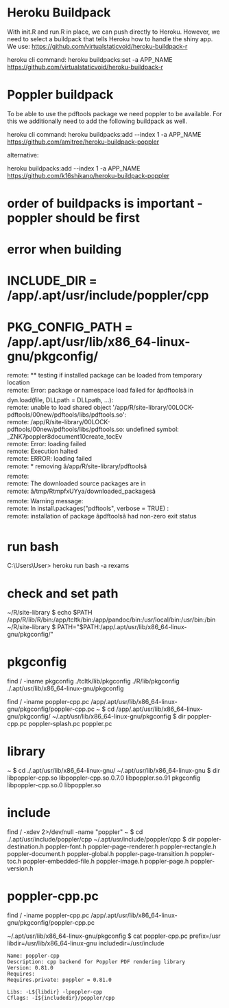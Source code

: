 # Heroku Buildpack
With init.R and run.R in place, we can push directly to Heroku.
However, we need to select a buildpack that tells Heroku how to handle the shiny app.
We use: https://github.com/virtualstaticvoid/heroku-buildpack-r

heroku cli command:
heroku buildpacks:set -a APP_NAME https://github.com/virtualstaticvoid/heroku-buildpack-r

# Poppler buildpack
To be able to use the pdftools package we need poppler to be available.
For this we additionally need to add the following buildpack as well.

heroku cli command:
heroku buildpacks:add --index 1 -a APP_NAME https://github.com/amitree/heroku-buildpack-poppler

alternative:

heroku buildpacks:add --index 1 -a APP_NAME https://github.com/k16shikano/heroku-buildpack-poppler

# order of buildpacks is important - poppler should be first


# error when building
# INCLUDE_DIR = /app/.apt/usr/include/poppler/cpp
# PKG_CONFIG_PATH = /app/.apt/usr/lib/x86_64-linux-gnu/pkgconfig/
remote:        ** testing if installed package can be loaded from temporary location        
remote:        Error: package or namespace load failed for âpdftoolsâ in dyn.load(file, DLLpath = DLLpath, ...):        
remote:         unable to load shared object '/app/R/site-library/00LOCK-pdftools/00new/pdftools/libs/pdftools.so':        
remote:          /app/R/site-library/00LOCK-pdftools/00new/pdftools/libs/pdftools.so: undefined symbol: _ZNK7poppler8document10create_tocEv        
remote:        Error: loading failed        
remote:        Execution halted        
remote:        ERROR: loading failed        
remote:        * removing â/app/R/site-library/pdftoolsâ        
remote:                
remote:        The downloaded source packages are in        
remote:        	â/tmp/RtmpfxUYya/downloaded_packagesâ        
remote:        Warning message:        
remote:        In install.packages("pdftools", verbose = TRUE) :        
remote:          installation of package âpdftoolsâ had non-zero exit status

# run bash
C:\Users\User> heroku run bash -a rexams

# check and set path
~/R/site-library $ echo $PATH
	/app/R/lib/R/bin:/app/tcltk/bin:/app/pandoc/bin:/usr/local/bin:/usr/bin:/bin
~/R/site-library $ PATH="$PATH:/app/.apt/usr/lib/x86_64-linux-gnu/pkgconfig/"

# pkgconfig
find / -iname pkgconfig
	./tcltk/lib/pkgconfig
	./R/lib/pkgconfig
	./.apt/usr/lib/x86_64-linux-gnu/pkgconfig

find / -iname poppler-cpp.pc
	/app/.apt/usr/lib/x86_64-linux-gnu/pkgconfig/poppler-cpp.pc	
		~ $ cd /app/.apt/usr/lib/x86_64-linux-gnu/pkgconfig/
			~/.apt/usr/lib/x86_64-linux-gnu/pkgconfig $ dir
				poppler-cpp.pc  poppler-splash.pc  poppler.pc

# library
~ $ cd ./.apt/usr/lib/x86_64-linux-gnu/
	~/.apt/usr/lib/x86_64-linux-gnu $ dir
		libpoppler-cpp.so    libpoppler-cpp.so.0.7.0  libpoppler.so.91      pkgconfig
		libpoppler-cpp.so.0  libpoppler.so

# include
find / -xdev 2>/dev/null -name "poppler"
	~ $ cd ./.apt/usr/include/poppler/cpp
		~/.apt/usr/include/poppler/cpp $ dir
			poppler-destination.h    poppler-font.h    poppler-page-renderer.h    poppler-rectangle.h
			poppler-document.h       poppler-global.h  poppler-page-transition.h  poppler-toc.h
			poppler-embedded-file.h  poppler-image.h   poppler-page.h             poppler-version.h

# poppler-cpp.pc
find / -iname poppler-cpp.pc
	/app/.apt/usr/lib/x86_64-linux-gnu/pkgconfig/poppler-cpp.pc
	
~/.apt/usr/lib/x86_64-linux-gnu/pkgconfig $ cat poppler-cpp.pc
	prefix=/usr
	libdir=/usr/lib/x86_64-linux-gnu
	includedir=/usr/include

	Name: poppler-cpp
	Description: cpp backend for Poppler PDF rendering library
	Version: 0.81.0
	Requires:
	Requires.private: poppler = 0.81.0

	Libs: -L${libdir} -lpoppler-cpp
	Cflags: -I${includedir}/poppler/cpp
	





